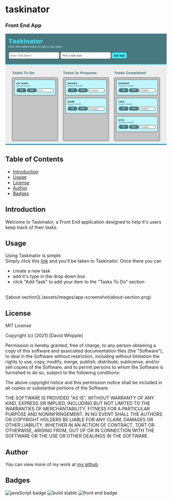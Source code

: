 # taskinator
### Front End App
![app screenshot](./assets/images/app-screenshot/app-screenshot.png)

## Table of Contents
- [Introduction](#introduction)
- [Usage](#usage)
- [License](#license)
- [Author](#author)
- [Badges](#badges)

## Introduction
Welcome to Taskinator, a Front End application designed to help it's users keep track of their tasks. 

## Usage
Using Taskinator is simple. <br>
Simply click this [link](https://d-whipp.github.io/taskinator/) and you'll be taken to Taskinator. Once there you can <br>
* create a new task
* add it's type in the drop down box
* click "Add Task" to add your item to the "Tasks To Do" section
<br>
![about section](./assets/images/app-screenshot/about-section.png)

## License

MIT License

Copyright (c) [2021] [David Whipple]

Permission is hereby granted, free of charge, to any person obtaining a copy
of this software and associated documentation files (the "Software"), to deal
in the Software without restriction, including without limitation the rights
to use, copy, modify, merge, publish, distribute, sublicense, and/or sell
copies of the Software, and to permit persons to whom the Software is
furnished to do so, subject to the following conditions:

The above copyright notice and this permission notice shall be included in all
copies or substantial portions of the Software.

THE SOFTWARE IS PROVIDED "AS IS", WITHOUT WARRANTY OF ANY KIND, EXPRESS OR
IMPLIED, INCLUDING BUT NOT LIMITED TO THE WARRANTIES OF MERCHANTABILITY,
FITNESS FOR A PARTICULAR PURPOSE AND NONINFRINGEMENT. IN NO EVENT SHALL THE
AUTHORS OR COPYRIGHT HOLDERS BE LIABLE FOR ANY CLAIM, DAMAGES OR OTHER
LIABILITY, WHETHER IN AN ACTION OF CONTRACT, TORT OR OTHERWISE, ARISING FROM,
OUT OF OR IN CONNECTION WITH THE SOFTWARE OR THE USE OR OTHER DEALINGS IN THE
SOFTWARE.

## Author

You can view more of my work at [my github](https://github.com/D-Whipp)

## Badges
![javaScript badge](https://img.shields.io/badge/language-javascript-blue)
![build stable](https://img.shields.io/badge/build-stable-blue)
![front end badge](https://img.shields.io/badge/development-front%20end-blue)